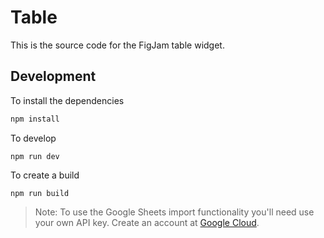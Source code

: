 Table
===

This is the source code for the FigJam table widget.

## Development

To install the dependencies

```bash
npm install
```

To develop

```
npm run dev
```

To create a build

```
npm run build
```

> Note: To use the Google Sheets import functionality you'll need use your own API key. Create an account at [Google Cloud](https://cloud.google.com/).